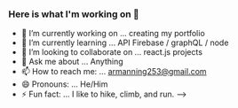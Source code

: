 ### Here is what I'm working on 👋

- 🔭 I’m currently working on ... creating my portfolio
- 🌱 I’m currently learning ... API Firebase / graphQL / node
- 👯 I’m looking to collaborate on ... react.js projects
- 💬 Ask me about ... Anything
- 📫 How to reach me: ...  armanning253@gmail.com
- 😄 Pronouns: ... He/Him
- ⚡ Fun fact: ... I like to hike, climb, and run.
-->
